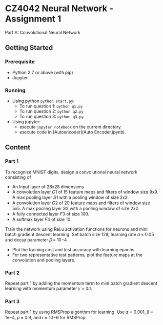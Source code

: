 # CZ4042 Neural Network - Assignment 1

Part A: Convolutional Neural Network

## Getting Started

### Prerequisite

- Python 2.7 or above (with pip)
- Jupyter

### Running

- Using python `python start.py`:
  - To run question 1: `python q1.py`
  - To run question 2: `python q2.py`
  - To run question 3: `python q3.py`
- Using jupyter:
  - execute `jupyter notebook` on the current directory.
  - execute code in [Autoencoder](Auto Encoder.ipynb).

## Content

### Part 1

To recognize MNIST digits, design a convolutional neural network consisting of

- An Input layer of 28x28 dimensions
- A convolution layer 𝐶1 of 15 feature maps and filters of window size 9x9. A max pooling layer 𝑆1 with a pooling window of size 2x2.
- A convolution layer 𝐶2 of 20 feature maps and filters of window size 5x5. A max pooling layer 𝑆2 with a pooling window of size 2x2.
- A fully connected layer 𝐹3 of size 100.
- A softmax layer 𝐹4 of size 10.

Train the network using ReLu activation functions for neurons and mini batch gradient descent learning. Set batch size 128, learning rate 𝛼 = 0.05 and decay parameter 𝛽 = 10−4

- Plot the training cost and test accuracy with learning epochs.
- For two representative test patterns, plot the feature maps at the convolution and pooling layers.

### Part 2

Repeat part 1 by adding the momentum term to mini batch gradient descent learning with momentum parameter 𝛾 = 0.1.

### Part 3

Repeat part 1 by using RMSProp algorithm for learning. Use 𝛼 = 0.001, 𝛽 = 1𝑒−4, 𝜌 = 0.9, and 𝜖 = 10−6 for RMSProp.
